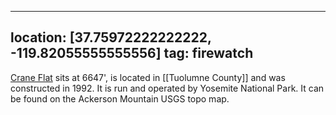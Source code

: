 
---
location: [37.75972222222222, -119.82055555555556]
tag: firewatch
---

[Crane Flat](http://www.peakbagging.com/CALookoutPhotos/CraneFlat.html) sits at 6647', is located in [[Tuolumne County]] and was constructed in 1992. It is run and operated by Yosemite National Park. It can be found on the Ackerson Mountain USGS topo map.
